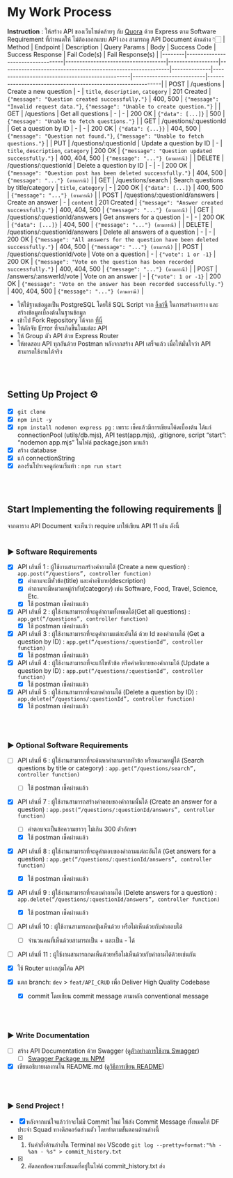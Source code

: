# My Work Process
**Instruction** : ให้สร้าง API ของเว็บไซต์คล้ายๆ กับ [Quora](https://www.quora.com/) ด้วย Express ตาม Software Requirement ที่กำหนดให้ ไม่ต้องออกแบบ API เอง สามารถดู API Document ด้านล่าง 👇🏻
| Method | Endpoint                         | Description                        | Query Params     | Body                                                      | Success Code | Success Response                              | Fail Code(s)            | Fail Response(s)                                           |
|--------|----------------------------------|------------------------------------|------------------|------------------------------------------------------------|--------------|------------------------------------------------|--------------------------|-------------------------------------------------------------|
| POST   | /questions                       | Create a new question              | -                | `title`, `description`, `category`                         | 201 Created  | `{"message": "Question created successfully."}` | 400, 500                | `{"message": "Invalid request data."}`, `{"message": "Unable to create question."}` |
| GET    | /questions                       | Get all questions                  | -                | -                                                          | 200 OK       | `{"data": [...]}`                                | 500                      | `{"message": "Unable to fetch questions."}`               |
| GET    | /questions/:questionId          | Get a question by ID               | -                | -                                                          | 200 OK       | `{"data": {...}}`                                | 404, 500                | `{"message": "Question not found."}`, `{"message": "Unable to fetch questions."}` |
| PUT    | /questions/:questionId          | Update a question by ID            | -                | `title`, `description`, `category`                         | 200 OK       | `{"message": "Question updated successfully."}` | 400, 404, 500           | `{"message": "..."} (ตามกรณี)`                            |
| DELETE | /questions/:questionId          | Delete a question by ID            | -                | -                                                          | 200 OK       | `{"message": "Question post has been deleted successfully."}` | 404, 500        | `{"message": "..."} (ตามกรณี)`                            |
| GET    | /questions/search               | Search questions by title/category | `title`, `category` | -                                                       | 200 OK       | `{"data": [...]}`                                | 400, 500                | `{"message": "..."} (ตามกรณี)`                            |
| POST   | /questions/:questionId/answers  | Create an answer                   | -                | `content`                                                 | 201 Created  | `{"message": "Answer created successfully."}`   | 400, 404, 500           | `{"message": "..."} (ตามกรณี)`                            |
| GET    | /questions/:questionId/answers  | Get answers for a question         | -                | -                                                          | 200 OK       | `{"data": [...]}`                                | 404, 500                | `{"message": "..."} (ตามกรณี)`                            |
| DELETE | /questions/:questionId/answers  | Delete all answers of a question   | -                | -                                                          | 200 OK       | `{"message": "All answers for the question have been deleted successfully."}` | 404, 500 | `{"message": "..."} (ตามกรณี)`                            |
| POST   | /questions/:questionId/vote     | Vote on a question                 | -                | `{"vote": 1 or -1}`                                       | 200 OK       | `{"message": "Vote on the question has been recorded successfully."}` | 400, 404, 500 | `{"message": "..."} (ตามกรณี)`                            |
| POST   | /answers/:answerId/vote         | Vote on an answer                  | -                | `{"vote": 1 or -1}`                                       | 200 OK       | `{"message": "Vote on the answer has been recorded successfully."}` | 400, 404, 500 | `{"message": "..."} (ตามกรณี)`                            |

- ให้ใช้ฐานข้อมูลเป็น PostgreSQL โดยใช้ SQL Script จาก [ลิ้งก์นี้](https://gist.github.com/napatwongchr/811ef7071003602b94482b3d8c0f32e0) ในการสร้างตาราง และสร้างข้อมูลเบื้องต้นในฐานข้อมูล
- เข้าไป Fork Repository ได้จาก [ที่นี่](https://github.com/techupth/backend-skill-checkpoint-express-server)
- ให้ดักจับ Error ที่จะเกิดขึ้นในแต่ละ API
- ให้ Group ตัว API ด้วย Express Router
- ให้ทดสอบ API ทุกอันด้วย Postman หลังจากสร้าง API เสร็จแล้ว เมื่อให้มั่นใจว่า API สามารถใช้งานได้จริง

<br/><br/>

## Setting Up Project ⚙
- [x]  `git clone` 
- [x]  `npm init -y`
- [x]  `npm install nodemon express pg` : เพราะ เช็คแล้วมีการเขียนโค้ดเบื้องต้น ได้แก่ connectionPool (utils/db.mjs), API test(app.mjs), .gitignore, script “start”: “nodemon app.mjs” ในไฟล์ package.json  มาแล้ว
- [x]  สร้าง database
- [x]  แก้ connectionString 
- [x]  ลองรันโปรเจคดูก่อนเริ่มทำ : `npm run start`
      
<br/><br/>

## Start Implementing the following requirements 🚀
จากตาราง API Document จะเห็นว่า require มาให้เขียน API 11 เส้น ดังนี้
<br/><br/>

### ▶ Software Requirements 
- [x]  API เส้นที่ 1 : ผู้ใช้งานสามารถสร้างคำถามได้ (Create a new question) : `app.post(“/questions”, controller function)`
    - [x]  คำถามจะมีหัวข้อ(title) และคำอธิบาย(description)
    - [x]  คำถามจะมีหมวดหมู่กำกับ(category) เช่น Software, Food, Travel, Science, Etc.
    - [x]  ใช้ postman เช็คผ่านแล้ว

- [x]  API เส้นที่ 2 : ผู้ใช้งานสามารถที่จะดูคำถามทั้งหมดได้(Get all questions) : `app.get(“/questions”, controller function)`
    - [x]  ใช้ postman เช็คผ่านแล้ว

- [x]  API เส้นที่ 3 :  ผู้ใช้งานสามารถที่จะดูคำถามแต่ละอันได้ ด้วย Id ของคำถามได้ (Get a question by ID) : `app.get(“/questions/:questionId”, controller function)`
    - [x]  ใช้ postman เช็คผ่านแล้ว

- [x]  API เส้นที่ 4 : ผู้ใช้งานสามารถที่จะแก้ไขหัวข้อ หรือคำอธิบายของคำถามได้ (Update a question by ID) : `app.put(“/questions/:questionId”, controller function)`
    - [x]  ใช้ postman เช็คผ่านแล้ว

- [x] API เส้นที่ 5 : ผู้ใช้งานสามารถที่จะลบคำถามได้ (Delete a question by ID) : `app.delete(“/questions/:questionId”, controller function)`
    - [x]  ใช้ postman เช็คผ่านแล้ว
          
<br/><br/>

### ▶ Optional Software Requirements
- [ ]  API เส้นที่ 6 : ผู้ใช้งานสามารถที่จะค้นหาคำถามจากหัวข้อ หรือหมวดหมู่ได้ (Search questions by title or category) : `app.get(“/questions/search”, controller function)`
    - [ ]  ใช้ postman เช็คผ่านแล้ว	

- [x]  API เส้นที่ 7 : ผู้ใช้งานสามารถสร้างคำตอบของคำถามนั้นได้ (Create an answer for a question) : `app.post(“/questions/:questionId/answers”, controller function)`
    - [ ]  คำตอบจะเป็นข้อความยาวๆ ไม่เกิน 300 ตัวอักษร
    - [x]  ใช้ postman เช็คผ่านแล้ว

- [x] API เส้นที่ 8 : ผู้ใช้งานสามารถที่จะดูคำตอบของคำถามแต่ละอันได้ (Get answers for a question) : `app.get(“/questions/:questionId/answers”, controller function)`
    - [x]  ใช้ postman เช็คผ่านแล้ว

- [x] API เส้นที่ 9 : ผู้ใช้งานสามารถที่จะลบคำถามได้ (Delete answers for a question) : `app.delete(“/questions/:questionId/answers”, controller function)`

    - [x]  ใช้ postman เช็คผ่านแล้ว

- [ ]  API เส้นที่ 10 : ผู้ใช้งานสามารถกดปุ่มเห็นด้วย หรือไม่เห็นด้วยกับคำตอบได้
    - [ ]  จำนวนคนที่เห็นด้วยสามารถเป็น + และเป็น - ได้

- [ ]  API เส้นที่ 11 : ผู้ใช้งานสามารถกดเห็นด้วยหรือไม่เห็นด้วยกับคำถามได้ด้วยเช่นกัน

- [x]  ใช้ Router แบ่งกลุ่มโค้ด API

- [x]  แตก branch: `dev` > `feat/API_CRUD` เพื่อ Deliver High Quality Codebase
    - [x]  commit โดยเขียน commit message ตามหลัก conventional message
          
<br/><br/>

### ▶ Write Documentation
- [ ]  สร้าง API Documentation ด้วย Swagger ([ดูตัวอย่างการใช้งาน Swagger](https://www.youtube.com/watch?v=apouPYPh_as))
    - [ ]  [Swagger Package บน NPM](https://github.com/scottie1984/swagger-ui-express)

- [x]  เขียนอธิบายผลงานใน README.md ([ดูวิธีการเขียน README](https://www.freecodecamp.org/news/how-to-write-a-good-readme-file/))

<br/><br/>

### ▶ Send Project !
- [x]  หลังจากแน่ใจแล้วว่าจะไม่มี Commit ใหม่ ให้ส่ง Commit Message ทั้งหมดให้ DF ประจำ Squad ทางดิสคอร์ดส่วนตัว โดยทำตามขั้นตอนด้านล่างนี้
  - [x]  1. รันคำสั่งด้านล่างใน Terminal ของ VScode `git log --pretty=format:"%h - %an - %s" > commit_history.txt`
  - [x]  2. คัดลอกข้อความทั้งหมดที่อยู่ในไฟล์ commit_history.txt ส่ง

